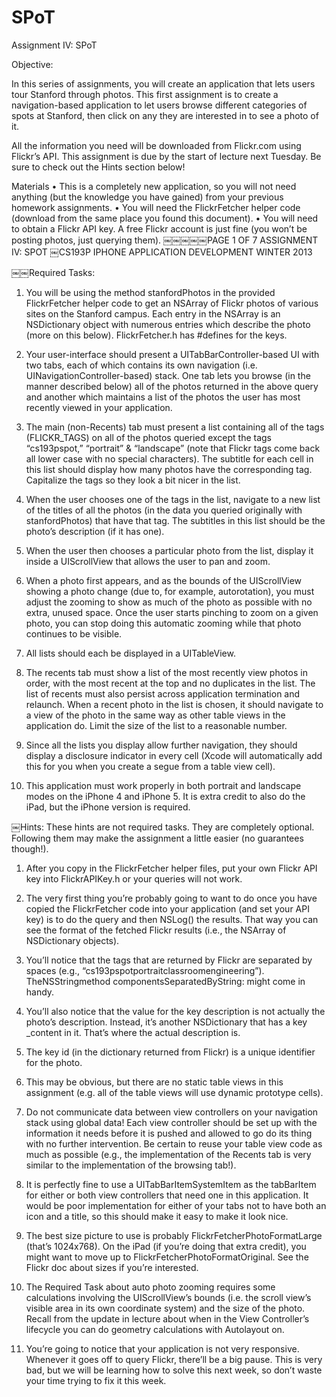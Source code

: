 SPoT
====

Assignment IV: SPoT



Objective:

In this series of assignments, you will create an application that lets users tour Stanford through photos. This first assignment is to create a navigation-based application to let users browse different categories of spots at Stanford, then click on any they are interested in to see a photo of it.

All the information you need will be downloaded from Flickr.com using Flickr’s API. This assignment is due by the start of lecture next Tuesday.
Be sure to check out the Hints section below!



Materials
• This is a completely new application, so you will not need anything (but the knowledge you have gained) from your previous homework assignments.
• You will need the FlickrFetcher helper code (download from the same place you found this document).
• You will need to obtain a Flickr API key. A free Flickr account is just fine (you won’t be posting photos, just querying them).
￼￼￼￼￼PAGE 1 OF 7 ASSIGNMENT IV: SPOT
￼CS193P IPHONE APPLICATION DEVELOPMENT WINTER 2013



￼￼Required Tasks:
1. You will be using the method stanfordPhotos in the provided FlickrFetcher helper code to get an NSArray of Flickr photos of various sites on the Stanford campus. Each entry in the NSArray is an NSDictionary object with numerous entries which describe the photo (more on this below). FlickrFetcher.h has #defines for the keys.

2. Your user-interface should present a UITabBarController-based UI with two tabs, each of which contains its own navigation (i.e. UINavigationController-based) stack. One tab lets you browse (in the manner described below) all of the photos returned in the above query and another which maintains a list of the photos the user has most recently viewed in your application.

3. The main (non-Recents) tab must present a list containing all of the tags (FLICKR_TAGS) on all of the photos queried except the tags “cs193pspot,” “portrait” & “landscape” (note that Flickr tags come back all lower case with no special characters). The subtitle for each cell in this list should display how many photos have the corresponding tag. Capitalize the tags so they look a bit nicer in the list.

4. When the user chooses one of the tags in the list, navigate to a new list of the titles of all the photos (in the data you queried originally with stanfordPhotos) that have that tag. The subtitles in this list should be the photo’s description (if it has one).

5. When the user then chooses a particular photo from the list, display it inside a UIScrollView that allows the user to pan and zoom.

6. When a photo first appears, and as the bounds of the UIScrollView showing a photo change (due to, for example, autorotation), you must adjust the zooming to show as much of the photo as possible with no extra, unused space. Once the user starts pinching to zoom on a given photo, you can stop doing this automatic zooming while that photo continues to be visible.

7. All lists should each be displayed in a UITableView.

8. The recents tab must show a list of the most recently view photos in order, with the most recent at the top and no duplicates in the list. The list of recents must also persist across application termination and relaunch. When a recent photo in the list is chosen, it should navigate to a view of the photo in the same way as other table views in the application do. Limit the size of the list to a reasonable number.

9. Since all the lists you display allow further navigation, they should display a disclosure indicator in every cell (Xcode will automatically add this for you when you create a segue from a table view cell).

10. This application must work properly in both portrait and landscape modes on the iPhone 4 and iPhone 5. It is extra credit to also do the iPad, but the iPhone version is required.



￼Hints:
These hints are not required tasks. They are completely optional. Following them may make the assignment a little easier (no guarantees though!).

1. After you copy in the FlickrFetcher helper files, put your own Flickr API key into FlickrAPIKey.h or your queries will not work.

2. The very first thing you’re probably going to want to do once you have copied the FlickrFetcher code into your application (and set your API key) is to do the query and then NSLog() the results. That way you can see the format of the fetched Flickr results (i.e., the NSArray of NSDictionary objects).

3. You’ll notice that the tags that are returned by Flickr are separated by spaces (e.g., “cs193pspotportraitclassroomengineering”). TheNSStringmethod componentsSeparatedByString: might come in handy.

4. You’ll also notice that the value for the key description is not actually the photo’s description. Instead, it’s another NSDictionary that has a key _content in it. That’s where the actual description is.

5. The key id (in the dictionary returned from Flickr) is a unique identifier for the photo.

6. This may be obvious, but there are no static table views in this assignment (e.g. all of
the table views will use dynamic prototype cells).

7. Do not communicate data between view controllers on your navigation stack using global data! Each view controller should be set up with the information it needs before it is pushed and allowed to go do its thing with no further intervention. Be certain to reuse your table view code as much as possible (e.g., the implementation of the Recents tab is very similar to the implementation of the browsing tab!).

8. It is perfectly fine to use a UITabBarItemSystemItem as the tabBarItem for either or both view controllers that need one in this application. It would be poor implementation for either of your tabs not to have both an icon and a title, so this should make it easy to make it look nice.

9. The best size picture to use is probably FlickrFetcherPhotoFormatLarge (that’s 1024x768). On the iPad (if you’re doing that extra credit), you might want to move up to FlickrFetcherPhotoFormatOriginal. See the Flickr doc about sizes if you’re interested.

10. The Required Task about auto photo zooming requires some calculations involving the UIScrollView’s bounds (i.e. the scroll view’s visible area in its own coordinate system) and the size of the photo. Recall from the update in lecture about when in the View Controller’s lifecycle you can do geometry calculations with Autolayout on.

11. You’re going to notice that your application is not very responsive. Whenever it goes off to query Flickr, there’ll be a big pause. This is very bad, but we will be learning how to solve this next week, so don’t waste your time trying to fix it this week.

